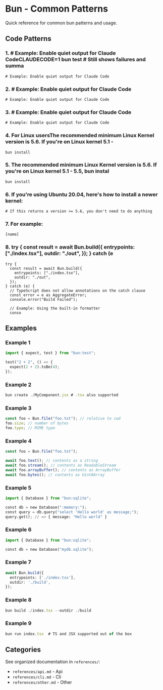 # Bun - Common Patterns

Quick reference for common bun patterns and usage.

## Code Patterns

### 1. # Example: Enable quiet output for Claude CodeCLAUDECODE=1 bun test # Still shows failures and summa

```
# Example: Enable quiet output for Claude Code
```

### 2. # Example: Enable quiet output for Claude Code

```
# Example: Enable quiet output for Claude Code
```

### 3. # Example: Enable quiet output for Claude Code

```
# Example: Enable quiet output for Claude Code
```

### 4. For Linux usersThe recommended minimum Linux Kernel version is 5.6. If you're on Linux kernel 5.1 - 

```
bun install
```

### 5. The recommended minimum Linux Kernel version is 5.6. If you're on Linux kernel 5.1 - 5.5, bun instal

```
bun install
```

### 6. If you're using Ubuntu 20.04, here's how to install a newer kernel:

```
# If this returns a version >= 5.6, you don't need to do anything
```

### 7. For example:

```
[name]
```

### 8. try { const result = await Bun.build({ entrypoints: ["./index.tsx"], outdir: "./out", }); } catch (e

```
try {
  const result = await Bun.build({
    entrypoints: ["./index.tsx"],
    outdir: "./out",
  });
} catch (e) {
  // TypeScript does not allow annotations on the catch clause
  const error = e as AggregateError;
  console.error("Build Failed");

  // Example: Using the built-in formatter
  conso
```

## Examples

### Example 1

```python
import { expect, test } from "bun:test";

test("2 + 2", () => {
  expect(2 + 2).toBe(4);
});
```

### Example 2

```typescript
bun create ./MyComponent.jsx # .tsx also supported
```

### Example 3

```javascript
const foo = Bun.file("foo.txt"); // relative to cwd
foo.size; // number of bytes
foo.type; // MIME type
```

### Example 4

```javascript
const foo = Bun.file("foo.txt");

await foo.text(); // contents as a string
await foo.stream(); // contents as ReadableStream
await foo.arrayBuffer(); // contents as ArrayBuffer
await foo.bytes(); // contents as Uint8Array
```

### Example 5

```python
import { Database } from "bun:sqlite";

const db = new Database(":memory:");
const query = db.query("select 'Hello world' as message;");
query.get(); // => { message: "Hello world" }
```

### Example 6

```python
import { Database } from "bun:sqlite";

const db = new Database("mydb.sqlite");
```

### Example 7

```typescript
await Bun.build({
  entrypoints: ['./index.tsx'],
  outdir: './build',
});
```

### Example 8

```typescript
bun build ./index.tsx --outdir ./build
```

### Example 9

```typescript
bun run index.tsx  # TS and JSX supported out of the box
```


## Categories

See organized documentation in `references/`:

- `references/api.md` - Api
- `references/cli.md` - Cli
- `references/other.md` - Other
